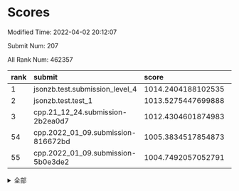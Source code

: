 # Scores

Modified Time: 2022-04-02 20:12:07

Submit Num: 207

All Rank Num: 462357

| rank |               submit               |       score        |       sigma        | pk_num |
| :--- | :--------------------------------- | :----------------- | :----------------- | :----- |
| 1    | jsonzb.test.submission_level_4     | 1014.2404188102535 | 0.8063863676805925 | 8932   |
| 2    | jsonzb.test.test_1                 | 1013.5275447699888 | 0.8004108557538585 | 8934   |
| 3    | cpp.21_12_24.submission-2b2ea0d7   | 1012.4304601874983 | 0.7731008950299219 | 8930   |
| 54   | cpp.2022_01_09.submission-816672bd | 1005.3834517854873 | 0.7132114647716902 | 8933   |
| 55   | cpp.2022_01_09.submission-5b0e3de2 | 1004.7492057052791 | 0.71946690129456   | 8938   |


<details>
<summary>全部</summary>

| rank |                 submit                 |       score        |       sigma        | pk_num |
| :--- | :------------------------------------- | :----------------- | :----------------- | :----- |
| 1    | jsonzb.test.submission_level_4         | 1014.2404188102535 | 0.8063863676805925 | 8932   |
| 2    | jsonzb.test.test_1                     | 1013.5275447699888 | 0.8004108557538585 | 8934   |
| 3    | cpp.21_12_24.submission-2b2ea0d7       | 1012.4304601874983 | 0.7731008950299219 | 8930   |
| 4    | gobigger.level_3.submission_level_3_12 | 1011.7110076320962 | 0.798096076927666  | 8935   |
| 5    | gobigger.level_3.submission_level_3_25 | 1011.5538397209532 | 0.7690133456216486 | 8936   |
| 6    | gobigger.level_3.submission_level_3_48 | 1011.549865484532  | 0.7695578009436104 | 8931   |
| 7    | gobigger.level_3.submission_level_3_15 | 1011.3795162868008 | 0.7823362219627304 | 8931   |
| 8    | gobigger.level_3.submission_level_3_34 | 1011.3735001706063 | 0.7735835830906675 | 8934   |
| 9    | gobigger.level_3.submission_level_3_22 | 1011.3699606488238 | 0.7896929298116822 | 8938   |
| 10   | gobigger.level_3.submission_level_3_47 | 1011.3216431607369 | 0.7870646580153414 | 8937   |
| 11   | gobigger.level_3.submission_level_3_37 | 1011.1147112118916 | 0.761751582092116  | 8931   |
| 12   | gobigger.level_3.submission_level_3_31 | 1010.9411013218487 | 0.7573086722694377 | 8933   |
| 13   | gobigger.level_3.submission_level_3_42 | 1010.8843868522993 | 0.7740752749504539 | 8928   |
| 14   | gobigger.level_3.submission_level_3_39 | 1010.8822613280616 | 0.7592305507381355 | 8936   |
| 15   | gobigger.level_3.submission_level_3_9  | 1010.7573280938076 | 0.7729602569920679 | 8933   |
| 16   | gobigger.level_3.submission_level_3_38 | 1010.6993022330764 | 0.7400851539962426 | 8934   |
| 17   | gobigger.level_3.submission_level_3_1  | 1010.6881957097488 | 0.7884618986136064 | 8933   |
| 18   | gobigger.level_3.submission_level_3_26 | 1010.6197786876114 | 0.754460697443554  | 8932   |
| 19   | gobigger.level_3.submission_level_3_16 | 1010.4410081999217 | 0.7661121019671995 | 8940   |
| 20   | gobigger.level_3.submission_level_3_8  | 1010.4171323453552 | 0.7703723493518038 | 8934   |
| 21   | gobigger.level_3.submission_level_3_33 | 1010.3558595407259 | 0.7882859983165897 | 8934   |
| 22   | gobigger.level_3.submission_level_3_20 | 1010.3065548002675 | 0.7565055011209222 | 8933   |
| 23   | gobigger.level_3.submission_level_3_7  | 1010.242984993466  | 0.7496804594971765 | 8936   |
| 24   | gobigger.level_3.submission_level_3_19 | 1010.1550514490756 | 0.7788942647802791 | 8937   |
| 25   | gobigger.level_3.submission_level_3_4  | 1010.0523977604694 | 0.7463807934562449 | 8935   |
| 26   | gobigger.level_3.submission_level_3_6  | 1010.0273869832799 | 0.7359782194605176 | 8942   |
| 27   | gobigger.level_3.submission_level_3_29 | 1009.8364974150793 | 0.7571535234917822 | 8935   |
| 28   | gobigger.level_3.submission_level_3_21 | 1009.8242584298769 | 0.7541021350521442 | 8932   |
| 29   | gobigger.level_3.submission_level_3_10 | 1009.8087906337672 | 0.7546308217609614 | 8935   |
| 30   | gobigger.level_3.submission_level_3_23 | 1009.8025259482607 | 0.766729333401113  | 8929   |
| 31   | gobigger.level_3.submission_level_3_40 | 1009.7527130903021 | 0.7404649972269602 | 8931   |
| 32   | gobigger.level_3.submission_level_3_32 | 1009.6755813995194 | 0.7446961847265702 | 8936   |
| 33   | gobigger.level_3.submission_level_3_41 | 1009.6672799620429 | 0.7506239854452572 | 8934   |
| 34   | gobigger.level_3.submission_level_3_3  | 1009.6268972405323 | 0.7525987809616016 | 8932   |
| 35   | gobigger.level_3.submission_level_3_24 | 1009.6130001429925 | 0.764799630366685  | 8938   |
| 36   | gobigger.level_3.submission_level_3_28 | 1009.5419633549735 | 0.7587525726645343 | 8935   |
| 37   | gobigger.level_3.submission_level_3_2  | 1009.5212523856259 | 0.7449107316053752 | 8932   |
| 38   | gobigger.level_3.submission_level_3_5  | 1009.4808659073753 | 0.7664012999370047 | 8934   |
| 39   | gobigger.level_3.submission_level_3_18 | 1009.4009634079696 | 0.758485670488588  | 8936   |
| 40   | gobigger.level_3.submission_level_3_0  | 1009.3880149641157 | 0.759012120589558  | 8938   |
| 41   | gobigger.level_3.submission_level_3_46 | 1009.3841051703354 | 0.7518969544935538 | 8936   |
| 42   | gobigger.level_3.submission_level_3_35 | 1009.3407064539347 | 0.7672742375080258 | 8932   |
| 43   | gobigger.level_3.submission_level_3_13 | 1009.2171536585927 | 0.7657090066520252 | 8941   |
| 44   | gobigger.level_3.submission_level_3_49 | 1009.2129240563706 | 0.7518671335015793 | 8937   |
| 45   | gobigger.level_3.submission_level_3_11 | 1009.1515128985454 | 0.7580350778412572 | 8935   |
| 46   | gobigger.level_3.submission_level_3_30 | 1009.1209562855543 | 0.7658368792188748 | 8937   |
| 47   | gobigger.level_3.submission_level_3_43 | 1008.9623055608339 | 0.7602735512869818 | 8931   |
| 48   | gobigger.level_3.submission_level_3_14 | 1008.9574984746205 | 0.7435863344824872 | 8936   |
| 49   | gobigger.level_3.submission_level_3_45 | 1008.7636480272989 | 0.7199035110466337 | 8934   |
| 50   | gobigger.level_3.submission_level_3_44 | 1008.7324585205218 | 0.7265967464153417 | 8935   |
| 51   | gobigger.level_3.submission_level_3_17 | 1008.7314824171453 | 0.7505558063811069 | 8937   |
| 52   | gobigger.level_3.submission_level_3_27 | 1008.4351160753638 | 0.7275157226262728 | 8936   |
| 53   | gobigger.level_3.submission_level_3_36 | 1007.8367217368849 | 0.7289721848208882 | 8935   |
| 54   | cpp.2022_01_09.submission-816672bd     | 1005.3834517854873 | 0.7132114647716902 | 8933   |
| 55   | cpp.2022_01_09.submission-5b0e3de2     | 1004.7492057052791 | 0.71946690129456   | 8938   |
| 56   | gobigger.level_1.submission_level_1_49 | 1004.5318282725322 | 0.7141675078972956 | 8938   |
| 57   | gobigger.level_1.submission_level_1_0  | 1004.4791063259205 | 0.7315748159883106 | 8930   |
| 58   | gobigger.level_1.submission_level_1_41 | 1004.4690478982949 | 0.7227252276723103 | 8936   |
| 59   | gobigger.level_1.submission_level_1_27 | 1004.4654241341585 | 0.7237912012879655 | 8935   |
| 60   | gobigger.level_1.submission_level_1_46 | 1004.3762473215332 | 0.7099134027439093 | 8935   |
| 61   | gobigger.level_1.submission_level_1_18 | 1004.3612282891437 | 0.7324990564816336 | 8936   |
| 62   | gobigger.level_1.submission_level_1_38 | 1004.1803743057226 | 0.7188654428680042 | 8929   |
| 63   | gobigger.level_1.submission_level_1_26 | 1004.1186487436279 | 0.7226206925138087 | 8936   |
| 64   | gobigger.level_1.submission_level_1_17 | 1004.0125975770713 | 0.7233165984854673 | 8930   |
| 65   | gobigger.level_1.submission_level_1_1  | 1003.9306615175414 | 0.7113002806948984 | 8935   |
| 66   | gobigger.level_1.submission_level_1_15 | 1003.8808519345232 | 0.7107980509789237 | 8935   |
| 67   | gobigger.level_1.submission_level_1_14 | 1003.8754852966466 | 0.7278135401226541 | 8932   |
| 68   | gobigger.level_1.submission_level_1_22 | 1003.8658171783125 | 0.7131062717290743 | 8930   |
| 69   | gobigger.level_1.submission_level_1_31 | 1003.8303961132012 | 0.726572834618172  | 8928   |
| 70   | gobigger.level_1.submission_level_1_12 | 1003.7078416462803 | 0.7176794676525375 | 8935   |
| 71   | gobigger.level_1.submission_level_1_9  | 1003.6910604461632 | 0.7405308869990591 | 8933   |
| 72   | gobigger.level_1.submission_level_1_45 | 1003.6788306546723 | 0.7194385204453138 | 8934   |
| 73   | gobigger.level_1.submission_level_1_3  | 1003.6710101472559 | 0.7078206913994393 | 8929   |
| 74   | gobigger.level_1.submission_level_1_11 | 1003.5951896794307 | 0.7261634295584696 | 8933   |
| 75   | gobigger.level_1.submission_level_1_29 | 1003.5813113700814 | 0.7192745489936379 | 8935   |
| 76   | gobigger.level_1.submission_level_1_2  | 1003.5712877900754 | 0.7259545818221323 | 8936   |
| 77   | gobigger.level_1.submission_level_1_48 | 1003.497872114799  | 0.7128455741037463 | 8934   |
| 78   | gobigger.level_1.submission_level_1_39 | 1003.4497943286476 | 0.7206643484864005 | 8935   |
| 79   | gobigger.level_1.submission_level_1_47 | 1003.3827326278968 | 0.7220381177375558 | 8932   |
| 80   | gobigger.level_1.submission_level_1_4  | 1003.3754121277118 | 0.7191152114516733 | 8939   |
| 81   | gobigger.level_1.submission_level_1_10 | 1003.3537640846736 | 0.7317702993312624 | 8934   |
| 82   | gobigger.level_1.submission_level_1_35 | 1003.2932919235508 | 0.7309932492760856 | 8939   |
| 83   | gobigger.level_1.submission_level_1_33 | 1003.2827990704492 | 0.7268161517038252 | 8934   |
| 84   | gobigger.level_1.submission_level_1_28 | 1003.2728465940385 | 0.6997021380041178 | 8932   |
| 85   | gobigger.level_1.submission_level_1_34 | 1003.1617554052781 | 0.6970885973350377 | 8933   |
| 86   | gobigger.level_1.submission_level_1_43 | 1003.1433511904479 | 0.7211578761567108 | 8935   |
| 87   | gobigger.level_1.submission_level_1_21 | 1003.044607277459  | 0.7145233997539473 | 8936   |
| 88   | gobigger.level_1.submission_level_1_37 | 1003.0300885903052 | 0.7121180753887916 | 8936   |
| 89   | gobigger.level_1.submission_level_1_5  | 1003.0210908151885 | 0.715319273218932  | 8934   |
| 90   | gobigger.level_1.submission_level_1_44 | 1003.0052816203483 | 0.7146076620456642 | 8937   |
| 91   | gobigger.level_1.submission_level_1_7  | 1002.9264720088925 | 0.7048004232627505 | 8933   |
| 92   | gobigger.level_1.submission_level_1_19 | 1002.8980276518589 | 0.7101406255971828 | 8932   |
| 93   | gobigger.level_1.submission_level_1_30 | 1002.8875204242275 | 0.714180181968888  | 8935   |
| 94   | gobigger.level_1.submission_level_1_13 | 1002.8102904451376 | 0.7190627581050241 | 8937   |
| 95   | gobigger.level_1.submission_level_1_42 | 1002.7882367849353 | 0.7071509666514192 | 8933   |
| 96   | gobigger.level_1.submission_level_1_20 | 1002.7658705584065 | 0.7179761197359081 | 8936   |
| 97   | gobigger.level_1.submission_level_1_32 | 1002.6964519531963 | 0.7119268988277708 | 8934   |
| 98   | gobigger.level_1.submission_level_1_8  | 1002.685052353945  | 0.7159923473018133 | 8936   |
| 99   | gobigger.level_1.submission_level_1_23 | 1002.6310573804955 | 0.7113524606041839 | 8931   |
| 100  | gobigger.level_1.submission_level_1_16 | 1002.5433036290384 | 0.698547951405725  | 8937   |
| 101  | gobigger.level_1.submission_level_1_25 | 1002.4902284996256 | 0.7192648797247018 | 8936   |
| 102  | gobigger.level_1.submission_level_1_36 | 1002.4363874628542 | 0.7296435899509638 | 8932   |
| 103  | gobigger.level_1.submission_level_1_24 | 1002.2823537557839 | 0.7071334089222303 | 8937   |
| 104  | gobigger.level_1.submission_level_1_6  | 1002.242532440762  | 0.7111722287368876 | 8933   |
| 105  | gobigger.level_1.submission_level_1_40 | 1001.3689632672173 | 0.7100305824637355 | 8932   |
| 106  | gobigger.random.submission_random_29   | 997.5148105315509  | 0.7163469442048025 | 8935   |
| 107  | gobigger.random.submission_random_12   | 997.3736742370295  | 0.6953179349030553 | 8932   |
| 108  | gobigger.random.submission_random_43   | 997.1749074426616  | 0.7124507432834905 | 8930   |
| 109  | gobigger.random.submission_random_23   | 997.0784877686765  | 0.7082249095537699 | 8935   |
| 110  | gobigger.random.submission_random_19   | 996.9861293196967  | 0.7017093495068338 | 8936   |
| 111  | gobigger.random.submission_random_4    | 996.8843830430286  | 0.7111934642588773 | 8939   |
| 112  | gobigger.random.submission_random_6    | 996.7058321570897  | 0.703930466605293  | 8941   |
| 113  | gobigger.random.submission_random_24   | 996.6986098137215  | 0.7295500302471705 | 8932   |
| 114  | gobigger.random.submission_random_21   | 996.6913833467376  | 0.715772092295429  | 8936   |
| 115  | gobigger.random.submission_random_48   | 996.604400312228   | 0.7139903020821932 | 8933   |
| 116  | gobigger.random.submission_random_1    | 996.5842708286239  | 0.7033988628759259 | 8934   |
| 117  | gobigger.random.submission_random_18   | 996.4744688503737  | 0.7063676800988596 | 8938   |
| 118  | gobigger.random.submission_random_49   | 996.366713667277   | 0.7001709800567519 | 8936   |
| 119  | gobigger.random.submission_random_26   | 996.3646512833054  | 0.7058950661523035 | 8928   |
| 120  | gobigger.random.submission_random_42   | 996.3444641899279  | 0.7189582445679985 | 8934   |
| 121  | gobigger.random.submission_random_5    | 996.262210501242   | 0.7146343743248573 | 8933   |
| 122  | gobigger.random.submission_random_30   | 996.2531560093639  | 0.711939901181239  | 8936   |
| 123  | gobigger.random.submission_random_11   | 996.2118807514908  | 0.7014790597552726 | 8938   |
| 124  | gobigger.random.submission_random_14   | 996.1971093041228  | 0.6953884403533905 | 8936   |
| 125  | gobigger.random.submission_random_36   | 996.1630069825161  | 0.6989366625953591 | 8936   |
| 126  | gobigger.random.submission_random_3    | 996.1564595192353  | 0.7074891445583237 | 8940   |
| 127  | gobigger.random.submission_random_17   | 996.1460613001551  | 0.6997484770574761 | 8939   |
| 128  | gobigger.random.submission_random_31   | 996.0787356013476  | 0.7096392227387954 | 8937   |
| 129  | gobigger.random.submission_random_45   | 996.072437017392   | 0.7155885273486945 | 8930   |
| 130  | gobigger.random.submission_random_25   | 996.0598480607009  | 0.7157786342625404 | 8935   |
| 131  | gobigger.random.submission_random_22   | 996.0133741847133  | 0.7193919638871241 | 8938   |
| 132  | gobigger.random.submission_random_9    | 995.9510949334694  | 0.7131134260566748 | 8934   |
| 133  | gobigger.random.submission_random_41   | 995.9483722583182  | 0.7054477071753622 | 8939   |
| 134  | gobigger.random.submission_random_34   | 995.9466909995737  | 0.7116533233141994 | 8937   |
| 135  | gobigger.random.submission_random_2    | 995.9381643248869  | 0.7127087968178205 | 8933   |
| 136  | gobigger.random.submission_random_16   | 995.9027184912376  | 0.7106791771234717 | 8932   |
| 137  | gobigger.random.submission_random_10   | 995.8474298370106  | 0.7031095327608    | 8936   |
| 138  | gobigger.random.submission_random_20   | 995.83853957934    | 0.7202027164092378 | 8939   |
| 139  | gobigger.random.submission_random_32   | 995.7717871033461  | 0.7151853072511074 | 8930   |
| 140  | gobigger.random.submission_random_8    | 995.7607266649604  | 0.7026031415160122 | 8939   |
| 141  | gobigger.random.submission_random_7    | 995.723234284833   | 0.7107924741925498 | 8931   |
| 142  | gobigger.random.submission_random_27   | 995.6536559572171  | 0.7076747793353902 | 8931   |
| 143  | gobigger.random.submission_random_33   | 995.5248327634042  | 0.7066315018383799 | 8930   |
| 144  | gobigger.random.submission_random_40   | 995.5174379988582  | 0.7057544739900047 | 8935   |
| 145  | gobigger.random.submission_random_28   | 995.4699494005839  | 0.7173830268514817 | 8937   |
| 146  | gobigger.random.submission_random_44   | 995.4528867050748  | 0.7051599657400707 | 8941   |
| 147  | gobigger.random.submission_random_37   | 995.4399951304688  | 0.7077939067249442 | 8935   |
| 148  | gobigger.random.submission_random_38   | 995.3508453332627  | 0.7086442891443693 | 8932   |
| 149  | gobigger.random.submission_random_13   | 995.2613920397607  | 0.7240381865460792 | 8936   |
| 150  | gobigger.random.submission_random_46   | 995.2475666662225  | 0.7102956283834136 | 8935   |
| 151  | gobigger.random.submission_random_0    | 995.1431523893565  | 0.7218218077815277 | 8938   |
| 152  | gobigger.random.submission_random_39   | 995.0186521370726  | 0.7234247196824741 | 8937   |
| 153  | gobigger.random.submission_random_15   | 994.9926419983761  | 0.7296352226902907 | 8930   |
| 154  | gobigger.level_2.submission_level_2_35 | 994.8140910013598  | 0.730780917376771  | 8937   |
| 155  | gobigger.random.submission_random_47   | 994.7656193327891  | 0.7106707447987837 | 8933   |
| 156  | gobigger.random.submission_random_35   | 994.5476171276629  | 0.7149075272539649 | 8933   |
| 157  | gobigger.level_2.submission_level_2_5  | 993.9378702014419  | 0.7226157471556378 | 8935   |
| 158  | gobigger.level_2.submission_level_2_39 | 993.8147610115219  | 0.7243887848138876 | 8939   |
| 159  | gobigger.level_2.submission_level_2_25 | 993.5072127990343  | 0.7253619033269224 | 8930   |
| 160  | gobigger.level_2.submission_level_2_7  | 993.392517935159   | 0.7202857065481247 | 8934   |
| 161  | gobigger.level_2.submission_level_2_37 | 993.3741893708473  | 0.7304624037253368 | 8933   |
| 162  | gobigger.level_2.submission_level_2_33 | 993.317473214655   | 0.7176447280284582 | 8939   |
| 163  | gobigger.level_2.submission_level_2_40 | 993.0996698710361  | 0.7345011402693685 | 8927   |
| 164  | gobigger.level_2.submission_level_2_43 | 993.0641416787133  | 0.7344774390726032 | 8933   |
| 165  | gobigger.level_2.submission_level_2_38 | 993.0591515431126  | 0.7416942341867653 | 8932   |
| 166  | gobigger.level_2.submission_level_2_49 | 993.0474455463152  | 0.7361090744073201 | 8933   |
| 167  | gobigger.level_2.submission_level_2_8  | 993.0183992437073  | 0.7257439383631077 | 8934   |
| 168  | gobigger.level_2.submission_level_2_3  | 992.9160121660221  | 0.728643071825931  | 8934   |
| 169  | gobigger.level_2.submission_level_2_28 | 992.8312728057301  | 0.7288453745890727 | 8939   |
| 170  | gobigger.level_2.submission_level_2_47 | 992.8129110535965  | 0.7431175634868885 | 8933   |
| 171  | gobigger.level_2.submission_level_2_41 | 992.5762270725801  | 0.723772534506527  | 8933   |
| 172  | gobigger.level_2.submission_level_2_31 | 992.5178702307973  | 0.7432084261673311 | 8934   |
| 173  | gobigger.level_2.submission_level_2_16 | 992.4810152672505  | 0.7406014197185709 | 8932   |
| 174  | gobigger.level_2.submission_level_2_45 | 992.4029025647623  | 0.7462312417780945 | 8933   |
| 175  | gobigger.level_2.submission_level_2_26 | 992.3602741457653  | 0.7404510812699973 | 8937   |
| 176  | gobigger.level_2.submission_level_2_27 | 992.2489463414854  | 0.734721663077039  | 8937   |
| 177  | gobigger.level_2.submission_level_2_34 | 992.2087921212257  | 0.7404567558294811 | 8931   |
| 178  | gobigger.level_2.submission_level_2_19 | 992.148136963541   | 0.7555768946881404 | 8936   |
| 179  | gobigger.level_2.submission_level_2_12 | 992.1425524263612  | 0.7495560455445521 | 8935   |
| 180  | gobigger.level_2.submission_level_2_20 | 992.1383237811496  | 0.7489068203245783 | 8936   |
| 181  | gobigger.level_2.submission_level_2_14 | 992.1214554857246  | 0.7390597032624163 | 8937   |
| 182  | gobigger.level_2.submission_level_2_22 | 991.9077841696461  | 0.7624796280902093 | 8935   |
| 183  | gobigger.level_2.submission_level_2_6  | 991.8609178987404  | 0.7369805693851237 | 8936   |
| 184  | gobigger.level_2.submission_level_2_18 | 991.8009505965382  | 0.7765262442512706 | 8931   |
| 185  | gobigger.level_2.submission_level_2_24 | 991.6979022471155  | 0.7580501300091457 | 8936   |
| 186  | gobigger.level_2.submission_level_2_46 | 991.6750973502146  | 0.7413219573383234 | 8935   |
| 187  | gobigger.level_2.submission_level_2_30 | 991.6224168211585  | 0.752797939674221  | 8939   |
| 188  | gobigger.level_2.submission_level_2_36 | 991.5740327453666  | 0.7461358917821312 | 8934   |
| 189  | gobigger.level_2.submission_level_2_32 | 991.5069639852884  | 0.7647726749726887 | 8931   |
| 190  | gobigger.level_2.submission_level_2_10 | 991.4418730627435  | 0.7343661491380645 | 8930   |
| 191  | gobigger.level_2.submission_level_2_13 | 991.3321507333176  | 0.7579272411667544 | 8932   |
| 192  | gobigger.level_2.submission_level_2_21 | 991.3311895217935  | 0.7505144700703521 | 8936   |
| 193  | gobigger.level_2.submission_level_2_9  | 991.2266564880206  | 0.7587916277908271 | 8934   |
| 194  | gobigger.level_2.submission_level_2_48 | 991.1464048039306  | 0.7811327684618498 | 8933   |
| 195  | gobigger.level_2.submission_level_2_11 | 991.1256677416949  | 0.7678549867702449 | 8935   |
| 196  | gobigger.level_2.submission_level_2_1  | 991.0200105767965  | 0.7656907522603325 | 8931   |
| 197  | gobigger.level_2.submission_level_2_23 | 991.0092320495454  | 0.7700234415159364 | 8936   |
| 198  | gobigger.level_2.submission_level_2_44 | 990.7439276918257  | 0.759158949511594  | 8937   |
| 199  | gobigger.level_2.submission_level_2_4  | 990.7064997685352  | 0.7395989742511104 | 8933   |
| 200  | gobigger.level_2.submission_level_2_29 | 990.6199679010434  | 0.7497769730746812 | 8937   |
| 201  | gobigger.level_2.submission_level_2_42 | 990.4620610902056  | 0.761870557661878  | 8939   |
| 202  | gobigger.level_2.submission_level_2_2  | 990.2339264063795  | 0.7921199423260881 | 8930   |
| 203  | gobigger.level_2.submission_level_2_15 | 990.1143596327507  | 0.7723637273829247 | 8932   |
| 204  | gobigger.level_2.submission_level_2_17 | 989.9461578153678  | 0.7595414761217932 | 8932   |
| 205  | gobigger.level_2.submission_level_2_0  | 989.7071217070215  | 0.7695798537152881 | 8938   |
| 206  | gobigger.none.submission_none_0        | 978.466315507207   | 1.3592922368343727 | 8932   |
| 207  | gobigger.none.submission_none_1        | 973.8839125590201  | 1.8172924711125442 | 8931   |

</details>